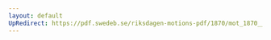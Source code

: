 ```yaml
---
layout: default
UpRedirect: https://pdf.swedeb.se/riksdagen-motions-pdf/1870/mot_1870__ak__00058.pdf
---
```

